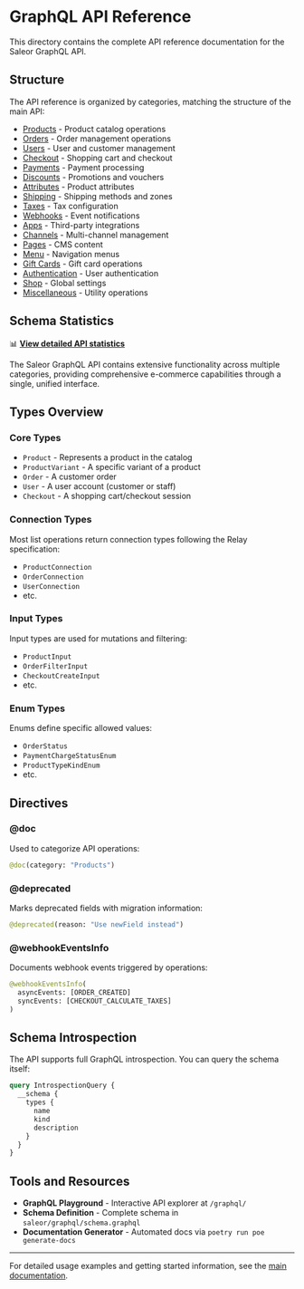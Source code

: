 # GraphQL API Reference

This directory contains the complete API reference documentation for the Saleor GraphQL API.

## Structure

The API reference is organized by categories, matching the structure of the main API:

- [Products](../categories/products.md) - Product catalog operations
- [Orders](../categories/orders.md) - Order management operations  
- [Users](../categories/users.md) - User and customer management
- [Checkout](../categories/checkout.md) - Shopping cart and checkout
- [Payments](../categories/payments.md) - Payment processing
- [Discounts](../categories/discounts.md) - Promotions and vouchers
- [Attributes](../categories/attributes.md) - Product attributes
- [Shipping](../categories/shipping.md) - Shipping methods and zones
- [Taxes](../categories/taxes.md) - Tax configuration
- [Webhooks](../categories/webhooks.md) - Event notifications
- [Apps](../categories/apps.md) - Third-party integrations
- [Channels](../categories/channels.md) - Multi-channel management
- [Pages](../categories/pages.md) - CMS content
- [Menu](../categories/menu.md) - Navigation menus
- [Gift Cards](../categories/gift-cards.md) - Gift card operations
- [Authentication](../categories/authentication.md) - User authentication
- [Shop](../categories/shop.md) - Global settings
- [Miscellaneous](../categories/miscellaneous.md) - Utility operations

## Schema Statistics

📊 **[View detailed API statistics](../stats.md)**

The Saleor GraphQL API contains extensive functionality across multiple categories, providing comprehensive e-commerce capabilities through a single, unified interface.

## Types Overview

### Core Types
- `Product` - Represents a product in the catalog
- `ProductVariant` - A specific variant of a product
- `Order` - A customer order
- `User` - A user account (customer or staff)
- `Checkout` - A shopping cart/checkout session

### Connection Types
Most list operations return connection types following the Relay specification:
- `ProductConnection`
- `OrderConnection` 
- `UserConnection`
- etc.

### Input Types
Input types are used for mutations and filtering:
- `ProductInput`
- `OrderFilterInput`
- `CheckoutCreateInput`
- etc.

### Enum Types
Enums define specific allowed values:
- `OrderStatus`
- `PaymentChargeStatusEnum`
- `ProductTypeKindEnum`
- etc.

## Directives

### @doc
Used to categorize API operations:
```graphql
@doc(category: "Products")
```

### @deprecated  
Marks deprecated fields with migration information:
```graphql
@deprecated(reason: "Use newField instead")
```

### @webhookEventsInfo
Documents webhook events triggered by operations:
```graphql
@webhookEventsInfo(
  asyncEvents: [ORDER_CREATED]
  syncEvents: [CHECKOUT_CALCULATE_TAXES]
)
```

## Schema Introspection

The API supports full GraphQL introspection. You can query the schema itself:

```graphql
query IntrospectionQuery {
  __schema {
    types {
      name
      kind
      description
    }
  }
}
```

## Tools and Resources

- **GraphQL Playground** - Interactive API explorer at `/graphql/`
- **Schema Definition** - Complete schema in `saleor/graphql/schema.graphql`
- **Documentation Generator** - Automated docs via `poetry run poe generate-docs`

---

For detailed usage examples and getting started information, see the [main documentation](../README.md).